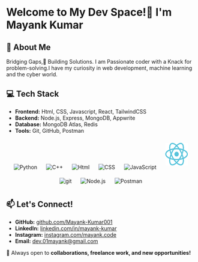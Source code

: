 # Welcome to My Dev Space!👋 I'm Mayank Kumar
## 🚀 About Me
Bridging Gaps,🌉 Building Solutions. I am Passionate coder with a Knack for problem-solving.I have my curiosity in web development, machine learning and the cyber world.

## 💻 Tech Stack
- **Frontend:** Html, CSS, Javascript, React, TailwindCSS
- **Backend:** Node.js, Express, MongoDB, Appwrite
- **Database:** MongoDB Atlas, Redis
- **Tools:** Git, GitHub, Postman



<div align="center">  <img src="https://upload.wikimedia.org/wikipedia/commons/thumb/c/c3/Python-logo-notext.svg/800px-Python-logo-notext.svg.png" alt="Python" width="60" height="60" style="margin: 10px;">
<img src="https://upload.wikimedia.org/wikipedia/commons/thumb/1/18/ISO_C%2B%2B_Logo.svg/1200px-ISO_C%2B%2B_Logo.svg.png" alt="C++" width="60" height="60" style="margin: 10px;">
<img src="https://cdn-icons-png.flaticon.com/512/1051/1051277.png" alt="Html" width="60" height="60" style="margin: 10px;">
<img src="https://ultimatecourses.com/assets/category/css-fcba6b473cb1125595dc28163be24eb673907258b5f6f6c82967a0587a9df20c.svg" alt="CSS" width="60" height="60" style="margin: 10px;">
<img src="https://encrypted-tbn0.gstatic.com/images?q=tbn:ANd9GcQpuYdLEzBvwemix8pwsncUkLLOQqnByncadg&s" alt="JavaScript" width="60" height="60" style="margin: 10px;">
<img src="./logo_dark.svg" alt="React" width="60" height="60" style="margin: 10px;">
<img src="https://avatars.githubusercontent.com/u/18133?s=280&v=4" alt="git" width="60" height="60" style="margin: 10px;">
<img src="https://www.angularminds.com/tech-logos/nodejs-logo.svg" alt="Node.js" width="60" height="60" style="margin: 10px;">
<img src="https://kinlane-productions2.s3.amazonaws.com/postman/logo-glyph.png" alt="Postman" width="60" height="60" style="margin: 10px;">


</div>

## 📫 Let's Connect!
- **GitHub:** [github.com/Mayank-Kumar001](https://github.com/Mayank-Kumar001)
- **LinkedIn:** [linkedin.com/in/mayank-kumar](https://www.linkedin.com/in/mayank-kumar-b89ba7343)
- **Instagram:** [instagram.com/mayank.code](https://www.instagram.com/mayank.code/)
- **Email:** [dev.01mayank@gmail.com](mailto:dev.01mayank@gmail.com)

📌 Always open to **collaborations, freelance work, and new opportunities!**
